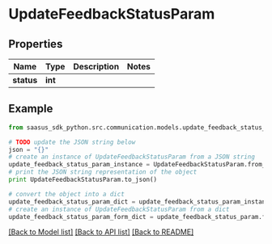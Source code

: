 # UpdateFeedbackStatusParam


## Properties

Name | Type | Description | Notes
------------ | ------------- | ------------- | -------------
**status** | **int** |  | 

## Example

```python
from saasus_sdk_python.src.communication.models.update_feedback_status_param import UpdateFeedbackStatusParam

# TODO update the JSON string below
json = "{}"
# create an instance of UpdateFeedbackStatusParam from a JSON string
update_feedback_status_param_instance = UpdateFeedbackStatusParam.from_json(json)
# print the JSON string representation of the object
print UpdateFeedbackStatusParam.to_json()

# convert the object into a dict
update_feedback_status_param_dict = update_feedback_status_param_instance.to_dict()
# create an instance of UpdateFeedbackStatusParam from a dict
update_feedback_status_param_form_dict = update_feedback_status_param.from_dict(update_feedback_status_param_dict)
```
[[Back to Model list]](../README.md#documentation-for-models) [[Back to API list]](../README.md#documentation-for-api-endpoints) [[Back to README]](../README.md)


